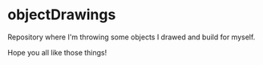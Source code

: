 # objectDrawings
Repository where I'm throwing some objects I drawed and build for myself.

Hope you all like those things!

